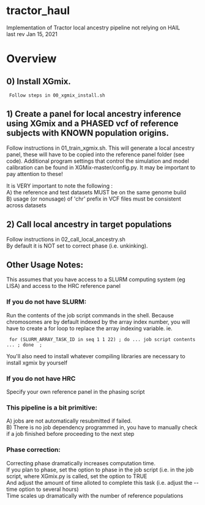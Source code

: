 # tractor_haul
Implementation of Tractor local ancestry pipeline not relying on HAIL  
last rev Jan 15, 2021

# Overview  
## 0) Install XGmix. 
     Follow steps in 00_xgmix_install.sh  
     
## 1) Create a panel for local ancestry inference using XGmix and a PHASED vcf of reference subjects with KNOWN population origins.  
Follow instructions in 01_train_xgmix.sh. This will generate a local ancestry panel, these will have to be copied into the reference panel folder (see code). Additional program settings that control the simulation and model calibration can be found in XGMix-master/config.py. It may be important to pay attention to these!  
     
   It is VERY important to note the following  :  
     A) the reference and test datasets MUST be on the same genome build  
     B) usage (or nonusage) of 'chr' prefix in VCF files must be consistent across datasets  
     
## 2) Call local ancestry in target populations  
   Follow instructions in 02_call_local_ancestry.sh  
   By default it is NOT set to correct phase (i.e. unkinking). 

     
     
## Other Usage Notes:  
 
This assumes that you have access to a SLURM computing system (eg LISA) and access to the HRC reference panel  

### If you do not have SLURM:  
   Run the contents of the job script commands in the shell. Because chromosomes are by default indexed by the array index number, you will have to create a for loop to replace the array indexing variable. ie. 
     
     for (SLURM_ARRAY_TASK_ID in seq 1 1 22) ; do ... job script contents ... ; done  ;  
     
   You'll also need to install whatever compiling libraries are necessary to install xgmix by yourself

### If you do not have HRC  
   Specify your own reference panel in the phasing script  

### This pipeline is a bit primitive:  
   A) jobs are not automatically resubmitted if failed.  
   B) There is no job dependency programmed in, you have to manually check if a job finished before proceeding to the next step  
     
### Phase correction:  
   Correcting phase dramatically increases computation time.  
   If you plan to phase, set the option to phase in the job script (i.e. in the job script, where XGmix.py is called, set the <phase> option to TRUE   
   And adjust the amount of time alloted to complete this task (i.e. adjust the --time option to several hours)  
   Time scales up dramatically with the number of reference populations  
